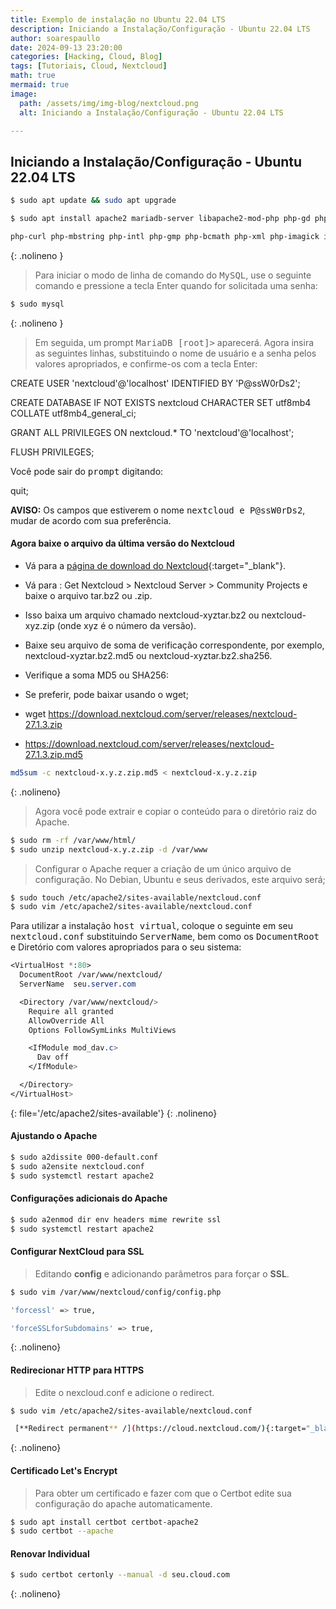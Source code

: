 ```yaml
---
title: Exemplo de instalação no Ubuntu 22.04 LTS
description: Iniciando a Instalação/Configuração - Ubuntu 22.04 LTS
author: soarespaullo
date: 2024-09-13 23:20:00
categories: [Hacking, Cloud, Blog]
tags: [Tutoriais, Cloud, Nextcloud]
math: true
mermaid: true
image:
  path: /assets/img/img-blog/nextcloud.png
  alt: Iniciando a Instalação/Configuração - Ubuntu 22.04 LTS

---
```


## Iniciando a Instalação/Configuração - Ubuntu 22.04 LTS

```bash
$ sudo apt update && sudo apt upgrade

$ sudo apt install apache2 mariadb-server libapache2-mod-php php-gd php-mysql \

php-curl php-mbstring php-intl php-gmp php-bcmath php-xml php-imagick imagemagick php-zip
```
{: .nolineno }


> Para iniciar o modo de linha de comando do <kbd>MySQL</kbd>, use o seguinte comando e pressione a tecla Enter quando for solicitada uma senha:


```bash
$ sudo mysql
```
{: .nolineno }


> Em seguida, um prompt <kbd>MariaDB [root]></kbd> aparecerá. Agora insira as seguintes linhas, substituindo o nome de usuário e a senha pelos valores apropriados, e confirme-os com a tecla Enter:



CREATE USER 'nextcloud'@'localhost' IDENTIFIED BY 'P@ssW0rDs2';

CREATE DATABASE IF NOT EXISTS nextcloud CHARACTER SET utf8mb4 COLLATE utf8mb4_general_ci;

GRANT ALL PRIVILEGES ON nextcloud.* TO 'nextcloud'@'localhost';

FLUSH PRIVILEGES;

Você pode sair do <kbd>prompt</kbd> digitando:

quit;

**AVISO:** Os campos que estiverem o nome <kbd>nextcloud e P@ssW0rDs2</kbd>, mudar de acordo com sua preferência.

#### Agora baixe o arquivo da última versão do Nextcloud

- Vá para a [página de download do Nextcloud](https://nextcloud.com/install){:target="_blank"}.

- Vá para : Get Nextcloud > Nextcloud Server > Community Projects e baixe o arquivo tar.bz2 ou .zip.
- Isso baixa um arquivo chamado nextcloud-xyztar.bz2 ou nextcloud-xyz.zip (onde xyz é o número da versão).
- Baixe seu arquivo de soma de verificação correspondente, por exemplo, nextcloud-xyztar.bz2.md5 ou nextcloud-xyztar.bz2.sha256.
- Verifique a soma MD5 ou SHA256:
- Se preferir, pode baixar usando o wget;
- wget https://download.nextcloud.com/server/releases/nextcloud-27.1.3.zip
- https://download.nextcloud.com/server/releases/nextcloud-27.1.3.zip.md5

```bash
md5sum -c nextcloud-x.y.z.zip.md5 < nextcloud-x.y.z.zip
```
{: .nolineno}

> Agora você pode extrair e copiar o conteúdo para o diretório raiz do Apache.

```bash
$ sudo rm -rf /var/www/html/
$ sudo unzip nextcloud-x.y.z.zip -d /var/www
```

> Configurar o Apache requer a criação de um único arquivo de configuração. No Debian, Ubuntu e seus derivados, este arquivo será;

```bash
$ sudo touch /etc/apache2/sites-available/nextcloud.conf
$ sudo vim /etc/apache2/sites-available/nextcloud.conf
```

Para utilizar a instalação <kbd>host virtual</kbd>, coloque o seguinte em seu <kbd>nextcloud.conf</kbd> substituindo <kbd>ServerName</kbd>, bem como os <kbd>DocumentRoot</kbd> e Diretório com valores apropriados para o seu sistema:

```sass
<VirtualHost *:80>
  DocumentRoot /var/www/nextcloud/
  ServerName  seu.server.com

  <Directory /var/www/nextcloud/>
    Require all granted
    AllowOverride All
    Options FollowSymLinks MultiViews

    <IfModule mod_dav.c>
      Dav off
    </IfModule>

  </Directory>
</VirtualHost>
```
{: file='/etc/apache2/sites-available'}
{: .nolineno}

#### Ajustando o Apache

```bash
$ sudo a2dissite 000-default.conf
$ sudo a2ensite nextcloud.conf
$ sudo systemctl restart apache2
```

#### Configurações adicionais do Apache

```bash
$ sudo a2enmod dir env headers mime rewrite ssl
$ sudo systemctl restart apache2
```

#### Configurar NextCloud para SSL

> Editando **config** e adicionando parâmetros para forçar o **SSL**.

```bash
$ sudo vim /var/www/nextcloud/config/config.php

'forcessl' => true,

'forceSSLforSubdomains' => true,
```
{: .nolineno}


#### Redirecionar HTTP para HTTPS

> Edite o nexcloud.conf e adicione o redirect.

```bash
$ sudo vim /etc/apache2/sites-available/nextcloud.conf

 [**Redirect permanent** /](https://cloud.nextcloud.com/){:target="_blank"}
```
{: .nolineno}

#### Certificado Let's Encrypt

> Para obter um certificado e fazer com que o Certbot edite sua configuração do apache automaticamente.

```bash
$ sudo apt install certbot certbot-apache2
$ sudo certbot --apache
```

#### Renovar Individual

```bash
$ sudo certbot certonly --manual -d seu.cloud.com
```
{: .nolineno}
